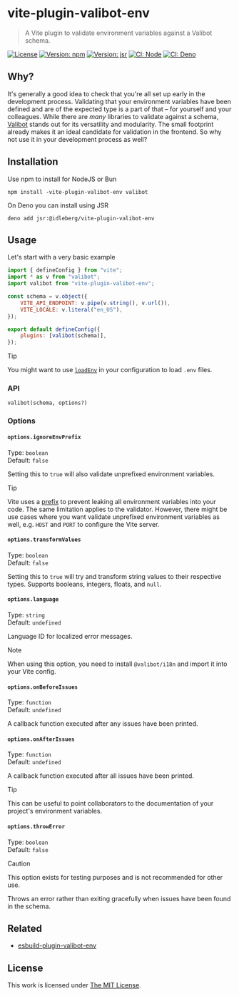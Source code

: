 # vite-plugin-valibot-env

> A Vite plugin to validate environment variables against a Valibot schema.

[![License](https://img.shields.io/github/license/idleberg/vite-plugin-valibot-env?color=blue&style=for-the-badge)](https://github.com/idleberg/vite-plugin-valibot-env/blob/main/LICENSE)
[![Version: npm](https://img.shields.io/npm/v/vite-plugin-valibot-env?style=for-the-badge)](https://www.npmjs.org/package/vite-plugin-valibot-env)
[![Version: jsr](https://img.shields.io/jsr/v/@idleberg/vite-plugin-valibot-env?style=for-the-badge)](https://jsr.io/@idleberg/vite-plugin-valibot-env)
[![CI: Node](https://img.shields.io/github/actions/workflow/status/idleberg/vite-plugin-valibot-env/node.yml?logo=nodedotjs&logoColor=white&style=for-the-badge)](https://github.com/idleberg/vite-plugin-valibot-env/actions/workflows/node.yml)
[![CI: Deno](https://img.shields.io/github/actions/workflow/status/idleberg/vite-plugin-valibot-env/deno.yml?logo=deno&logoColor=white&style=for-the-badge)](https://github.com/idleberg/vite-plugin-valibot-env/actions/workflows/deno.yml)

## Why?

It's generally a good idea to check that you're all set up early in the development process. Validating that your environment variables have been defined and are of the expected type is a part of that – for yourself and your colleagues. While there are _many_ libraries to validate against a schema, [Valibot](https://valibot.dev/) stands out for its versatility and modularity. The small footprint already makes it an ideal candidate for validation in the frontend. So why not use it in your development process as well?

## Installation

Use npm to install for NodeJS or Bun

```shell
npm install -vite-plugin-valibot-env valibot
```

On Deno you can install using JSR

```shell
deno add jsr:@idleberg/vite-plugin-valibot-env
```

## Usage

Let's start with a very basic example

```javascript
import { defineConfig } from "vite";
import * as v from "valibot";
import valibot from "vite-plugin-valibot-env";

const schema = v.object({
	VITE_API_ENDPOINT: v.pipe(v.string(), v.url()),
	VITE_LOCALE: v.literal("en_US"),
});

export default defineConfig({
	plugins: [valibot(schema)],
});
```

> [!TIP]
> You might want to use [`loadEnv`](https://v4.vitejs.dev/config/#using-environment-variables-in-config) in your configuration to load `.env` files.

### API

`valibot(schema, options?)`

### Options

#### `options.ignoreEnvPrefix`

Type: `boolean`  
Default: `false`

Setting this to `true` will also validate unprefixed environment variables.

> [!TIP]
> Vite uses a [prefix](https://vitejs.dev/config/shared-options.html#envprefix) to prevent leaking all environment variables into your code. The same limitation applies to the validator. However, there might be use cases where you want validate unprefixed environment variables as well, e.g. `HOST` and `PORT` to configure the Vite server.

#### `options.transformValues`

Type: `boolean`  
Default: `false`

Setting this to `true` will try and transform string values to their respective types. Supports booleans, integers, floats, and `null`.

#### `options.language`

Type: `string`  
Default: `undefined`

Language ID for localized error messages.

> [!NOTE]
> When using this option, you need to install `@valibot/i18n` and import it into your Vite config.

#### `options.onBeforeIssues`

Type: `function`  
Default: `undefined`

A callback function executed after any issues have been printed.

#### `options.onAfterIssues`

Type: `function`  
Default: `undefined`

A callback function executed after all issues have been printed.

> [!TIP]
> This can be useful to point collaborators to the documentation of your project's environment variables.

#### `options.throwError`

Type: `boolean`  
Default: `false`

> [!CAUTION]
> This option exists for testing purposes and is not recommended for other use.

Throws an error rather than exiting gracefully when issues have been found in the schema.

## Related

- [esbuild-plugin-valibot-env](https://github.com/idleberg/esbuild-plugin-valibot-env)

## License

This work is licensed under [The MIT License](LICENSE).
